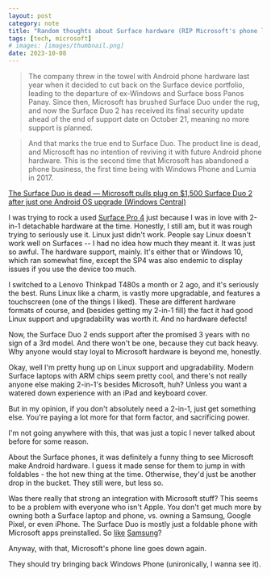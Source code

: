 ```yaml
---
layout: post
category: note
title: "Random thoughts about Surface hardware (RIP Microsoft's phone line, again)"
tags: [tech, microsoft]
# images: [images/thumbnail.png]
date: 2023-10-08
---
```

<!--more-->
> The company threw in the towel with Android phone hardware last year when it decided to cut back on the Surface device portfolio, leading to the departure of ex-Windows and Surface boss Panos Panay. Since then, Microsoft has brushed Surface Duo under the rug, and now the Surface Duo 2 has received its final security update ahead of the end of support date on October 21, meaning no more support is planned. 

> And that marks the true end to Surface Duo. The product line is dead, and Microsoft has no intention of reviving it with future Android phone hardware. This is the second time that Microsoft has abandoned a phone business, the first time being with Windows Phone and Lumia in 2017.

[The Surface Duo is dead — Microsoft pulls plug on $1,500 Surface Duo 2 after just one Android OS upgrade (Windows Central)](https://www.windowscentral.com/phones/the-surface-duo-is-dead-microsoft-pulls-plug-on-usd1-500-surface-duo-2-after-just-one-android-os-upgrade)

I was trying to rock a used [Surface Pro 4](https://en.wikipedia.org/wiki/Surface_Pro_4) just because I was in love with 2-in-1 detachable hardware at the time. Honestly, I still am, but it was rough trying to seriously use it. Linux just didn't work. People say Linux doesn't work well on Surfaces -- I had no idea how much they meant it. It was just so awful. The hardware support, mainly. It's either that or Windows 10, which ran somewhat fine, except the SP4 was also endemic to display issues if you use the device too much.

I switched to a Lenovo Thinkpad T480s a month or 2 ago, and it's seriously the best. Runs Linux like a charm, is vastly more upgradable, and features a touchscreen (one of the things I liked). These are different hardware formats of course, and (besides getting my 2-in-1 fill) the fact it had good Linux support and upgradability was worth it. And no hardware defects!

Now, the Surface Duo 2 ends support after the promised 3 years with no sign of a 3rd model. And there won't be one, because they cut back heavy. Why anyone would stay loyal to Microsoft hardware is beyond me, honestly.

Okay, well I'm pretty hung up on Linux support and upgradability. Modern Surface laptops with ARM chips seem pretty cool, and there's not really anyone else making 2-in-1's besides Microsoft, huh? Unless you want a watered down experience with an iPad and keyboard cover.

But in my opinion, if you don't absolutely need a 2-in-1, just get something else. You're paying a lot more for that form factor, and sacrificing power.

I'm not going anywhere with this, that was just a topic I never talked about before for some reason.

About the Surface phones, it was definitely a funny thing to see Microsoft make Android hardware. I guess it made sense for them to jump in with foldables - the hot new thing at the time. Otherwise, they'd just be another drop in the bucket. They still were, but less so.

Was there really that strong an integration with Microsoft stuff? This seems to be a problem with everyone who isn't Apple. You don't get much more by owning both a Surface laptop and phone, vs. owning a Samsung, Google Pixel, or even iPhone. The Surface Duo is mostly just a foldable phone with Microsoft apps preinstalled. So [like](https://www.samsung.com/levant/smartphones/galaxy-fold/) [Samsung](https://www.samsung.com/us/support/answer/ANS10001915/)?

Anyway, with that, Microsoft's phone line goes down again.

They should try bringing back Windows Phone (unironically, I wanna see it).